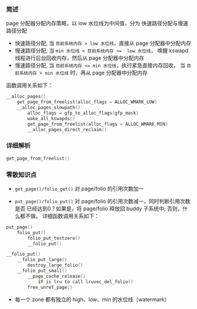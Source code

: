 ### 简述

page 分配器分配内存策略，以 low 水位线为中间值，分为 快速路径分配与慢速路径分配

* 快速路径分配, 当 `目前系统内存 > low 水位线`，直接从 page 分配器中分配内存
* 慢速路径分配, 当 `min 水位线 < 目前系统内存 <=  low 水位线`，
  唤醒 kswapd 线程进行后台回收内存，然后从 page 分配器中分配内存
* 慢速路径分配, 当 `目前系统内存 <= min 水位线`，执行紧急直接内存回收，
  当 `目前系统内存 > min 水位线` 时，再从 page 分配器中分配内存

函数调用关系如下：

```c
__alloc_pages()
	get_page_from_freelist(alloc_flags = ALLOC_WMARK_LOW)
	__alloc_pages_slowpath()
		alloc_flags = gfp_to_alloc_flags(gfp_mask)
		wake_all_kswapds()
		get_page_from_freelist(alloc_flags = ALLOC_WMARK_MIN)
		__alloc_pages_direct_reclaim()
```

### 详细解析

```c
get_page_from_freelist()

```



### 零散知识点

* `get_page()/folio_get()` 对 page/folio 的引用次数加一

* `put_page()/folio_put()` 对 page/folio 的引用次数减一，同时判断引用次数是否
已经达到0？如果是，将 page/folio 释放回 buddy 子系统中; 否则，什么都不做。
详细函数调用关系如下：

```c
put_page()
    folio_put()
        folio_put_testzero()
        __folio_put()

__folio_put()
    __folio_put_large()
        destroy_large_folio()
    __folio_put_small()
        __page_cache_release()
            if is lru to call lruvec_del_folio()
        free_unref_page()
```

* 每一个 zone 都有独立的 high、low、min 的水位线（watermark）
